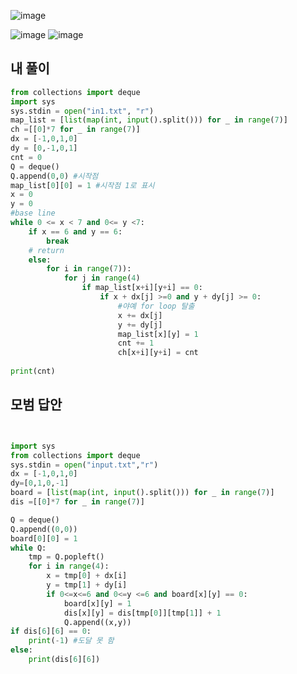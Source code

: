 ![image](https://user-images.githubusercontent.com/73813367/119210078-56b65880-bae5-11eb-97a3-35e5e4fc3bd4.png)

![image](https://user-images.githubusercontent.com/73813367/119210086-5d44d000-bae5-11eb-9f0b-6129ed30be4c.png)
![image](https://user-images.githubusercontent.com/73813367/119210089-633ab100-bae5-11eb-8b07-340af6f22e15.png)

## 내 풀이
```python
from collections import deque
import sys
sys.stdin = open("in1.txt", "r")
map_list = [list(map(int, input().split())) for _ in range(7)]
ch =[[0]*7 for _ in range(7)]
dx = [-1,0,1,0]
dy = [0,-1,0,1]
cnt = 0
Q = deque()
Q.append(0,0) #시작점
map_list[0][0] = 1 #시작점 1로 표시
x = 0
y = 0
#base line
while 0 <= x < 7 and 0<= y <7:
    if x == 6 and y == 6:
        break
    # return
    else:
        for i in range(7)):
            for j in range(4)
                if map_list[x+i][y+i] == 0:
                    if x + dx[j] >=0 and y + dy[j] >= 0:
                        #야예 for loop 탈출
                        x += dx[j]
                        y += dy[j]
                        map_list[x][y] = 1
                        cnt += 1
                        ch[x+i][y+i] = cnt
                        
print(cnt)

```

## 모범 답안
```python


import sys
from collections import deque
sys.stdin = open("input.txt","r")
dx = [-1,0,1,0]
dy=[0,1,0,-1]
board = [list(map(int, input().split())) for _ in range(7)]
dis =[[0]*7 for _ in range(7)]

Q = deque()
Q.append((0,0))
board[0][0] = 1
while Q:
    tmp = Q.popleft()
    for i in range(4):
        x = tmp[0] + dx[i]
        y = tmp[1] + dy[i]
        if 0<=x<=6 and 0<=y <=6 and board[x][y] == 0:
            board[x][y] = 1
            dis[x][y] = dis[tmp[0]][tmp[1]] + 1
            Q.append((x,y))
if dis[6][6] == 0:
    print(-1) #도달 못 함
else:
    print(dis[6][6])
```
